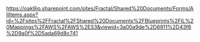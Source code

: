 https://oak9io.sharepoint.com/sites/Fractal/Shared%20Documents/Forms/AllItems.aspx?id=%2Fsites%2FFractal%2FShared%20Documents%2FBlueprints%2FIL%20Mappings%2FAWS%2FAWS%2ES3&viewid=3a00a9de%2D8911%2D43f6%2D9a0f%2D5ada69d8c741